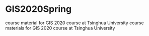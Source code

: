 # GIS2020Spring
course material for GIS 2020 course at Tsinghua University
course materials for GIS 2020 course at Tsinghua University
